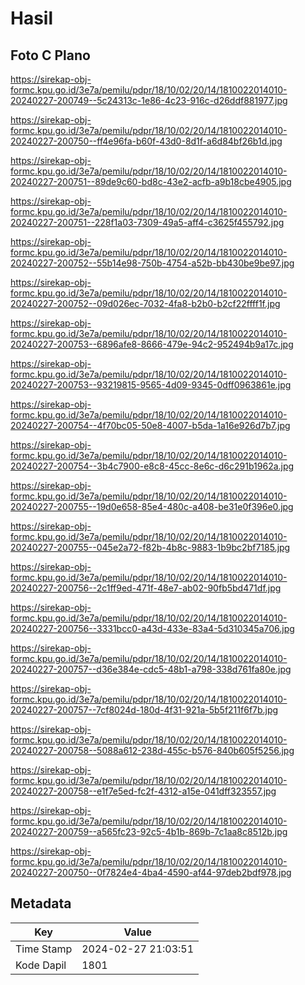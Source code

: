 # Hasil

## Foto C Plano

https://sirekap-obj-formc.kpu.go.id/3e7a/pemilu/pdpr/18/10/02/20/14/1810022014010-20240227-200749--5c24313c-1e86-4c23-916c-d26ddf881977.jpg

https://sirekap-obj-formc.kpu.go.id/3e7a/pemilu/pdpr/18/10/02/20/14/1810022014010-20240227-200750--ff4e96fa-b60f-43d0-8d1f-a6d84bf26b1d.jpg

https://sirekap-obj-formc.kpu.go.id/3e7a/pemilu/pdpr/18/10/02/20/14/1810022014010-20240227-200751--89de9c60-bd8c-43e2-acfb-a9b18cbe4905.jpg

https://sirekap-obj-formc.kpu.go.id/3e7a/pemilu/pdpr/18/10/02/20/14/1810022014010-20240227-200751--228f1a03-7309-49a5-aff4-c3625f455792.jpg

https://sirekap-obj-formc.kpu.go.id/3e7a/pemilu/pdpr/18/10/02/20/14/1810022014010-20240227-200752--55b14e98-750b-4754-a52b-bb430be9be97.jpg

https://sirekap-obj-formc.kpu.go.id/3e7a/pemilu/pdpr/18/10/02/20/14/1810022014010-20240227-200752--09d026ec-7032-4fa8-b2b0-b2cf22ffff1f.jpg

https://sirekap-obj-formc.kpu.go.id/3e7a/pemilu/pdpr/18/10/02/20/14/1810022014010-20240227-200753--6896afe8-8666-479e-94c2-952494b9a17c.jpg

https://sirekap-obj-formc.kpu.go.id/3e7a/pemilu/pdpr/18/10/02/20/14/1810022014010-20240227-200753--93219815-9565-4d09-9345-0dff0963861e.jpg

https://sirekap-obj-formc.kpu.go.id/3e7a/pemilu/pdpr/18/10/02/20/14/1810022014010-20240227-200754--4f70bc05-50e8-4007-b5da-1a16e926d7b7.jpg

https://sirekap-obj-formc.kpu.go.id/3e7a/pemilu/pdpr/18/10/02/20/14/1810022014010-20240227-200754--3b4c7900-e8c8-45cc-8e6c-d6c291b1962a.jpg

https://sirekap-obj-formc.kpu.go.id/3e7a/pemilu/pdpr/18/10/02/20/14/1810022014010-20240227-200755--19d0e658-85e4-480c-a408-be31e0f396e0.jpg

https://sirekap-obj-formc.kpu.go.id/3e7a/pemilu/pdpr/18/10/02/20/14/1810022014010-20240227-200755--045e2a72-f82b-4b8c-9883-1b9bc2bf7185.jpg

https://sirekap-obj-formc.kpu.go.id/3e7a/pemilu/pdpr/18/10/02/20/14/1810022014010-20240227-200756--2c1ff9ed-471f-48e7-ab02-90fb5bd471df.jpg

https://sirekap-obj-formc.kpu.go.id/3e7a/pemilu/pdpr/18/10/02/20/14/1810022014010-20240227-200756--3331bcc0-a43d-433e-83a4-5d310345a706.jpg

https://sirekap-obj-formc.kpu.go.id/3e7a/pemilu/pdpr/18/10/02/20/14/1810022014010-20240227-200757--d36e384e-cdc5-48b1-a798-338d761fa80e.jpg

https://sirekap-obj-formc.kpu.go.id/3e7a/pemilu/pdpr/18/10/02/20/14/1810022014010-20240227-200757--7cf8024d-180d-4f31-921a-5b5f211f6f7b.jpg

https://sirekap-obj-formc.kpu.go.id/3e7a/pemilu/pdpr/18/10/02/20/14/1810022014010-20240227-200758--5088a612-238d-455c-b576-840b605f5256.jpg

https://sirekap-obj-formc.kpu.go.id/3e7a/pemilu/pdpr/18/10/02/20/14/1810022014010-20240227-200758--e1f7e5ed-fc2f-4312-a15e-041dff323557.jpg

https://sirekap-obj-formc.kpu.go.id/3e7a/pemilu/pdpr/18/10/02/20/14/1810022014010-20240227-200759--a565fc23-92c5-4b1b-869b-7c1aa8c8512b.jpg

https://sirekap-obj-formc.kpu.go.id/3e7a/pemilu/pdpr/18/10/02/20/14/1810022014010-20240227-200750--0f7824e4-4ba4-4590-af44-97deb2bdf978.jpg


## Metadata

| Key        | Value               |
| ---------- | ------------------- |
| Time Stamp | 2024-02-27 21:03:51 |
| Kode Dapil | 1801                |



